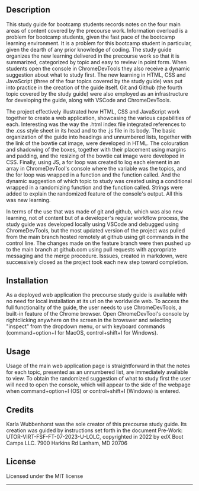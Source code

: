 # <Precourse Study Guide>

## Description

This study guide for bootcamp students records notes on the four main areas of content covered by the precourse work. Information overload is a problem for bootcamp students, given the fast pace of the bootcamp learning environment. It is a problem for this bootcamp student in particular, given the dearth of any prior knowledge of coding. The study guide organizes the new learning delivered in the precourse work so that it is summarized, categorized by topic and easy to review in point form. When students open the console in ChromeDevTools they also receive a dynamic suggestion about what to study first. The new learning in HTML, CSS and JavaScript (three of the four topics covered by the study guide) was put into practice in the creation of the guide itself. Git and Github (the fourth topic covered by the study guide) were also employed as an infrastructure for developing the guide, along with VSCode and ChromeDevTools. 

The project effectively illustrated how HTML, CSS and JavaScript work together to create a web application, showcasing the various capabilities of each. Interesting was the way the .html index file integrated references to the .css style sheet in its head and to the .js file in its body. The basic organization of the guide into headings and unnumbered lists, together with the link of the bowtie cat image, were developed in HTML. The colouration and shadowing of the boxes, together with their placement using margins and padding, and the resizing of the bowtie cat image were developed in CSS. Finally, using JS, a for loop was created to log each element in an array in ChromeDevTool's console where the variable was the topics, and the for loop was wrapped in a function and the function called. And the dynamic suggestion of which topic to study was created using a conditional wrapped in a randomizing function and the function called. Strings were added to explain the randomized feature of the console's output. All this was new learning. 

In terms of the use that was made of git and github, which was also new learning, not of content but of a developer's regular workflow process, the study guide was developed locally using VSCode and debugged using ChromeDevTools, but the most updated version of the project was pulled from the main branch hosted remotely at github using git commands in the control line. The changes made on the feature branch were then pushed up to the main branch at github.com using pull requests with appropriate messaging and the merge procedure. Isssues, created in markdown, were successively closed as the project took each new step toward completion.

## Installation

As a deployed web application the precourse study guide is available with no need for local installation at its url on the worldwide web. To access the full functionality of the guide, the user needs to use ChromeDevTools, a built-in feature of the Chrome browser. Open ChromeDevTool's console by rightclicking anywhere on the screen in the browswer and selecting "inspect" from the dropdown menu, or with keyboard commands (command+option+I for MacOS, control+shift+I for Windows).

## Usage

Usage of the main web application page is straightforward in that the notes for each topic, presented as an unnumbered list, are immediately available to view.  To obtain the randomized suggestion of what to study first the user will need to open the console, which will appear to the side of the webpage when command+option+I (OS) or control+shift+I (Windows) is entered. 

## Credits

Karla Wubbenhorst was the sole creator of this precourse study guide.  Its creation was guided by instructions set forth in the document Pre-Work: UTOR-VIRT-FSF-FT-07-2023-U-LOLC, copyrighted in 2022 by edX Boot Camps LLC. 7900 Harkins Rd Lanham, MD 20706 

## License

Licensed under the MIT license

---
